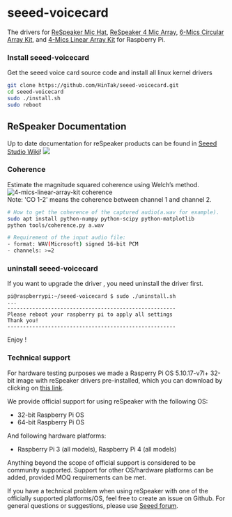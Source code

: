 # seeed-voicecard

The drivers for [ReSpeaker Mic Hat](https://www.seeedstudio.com/ReSpeaker-2-Mics-Pi-HAT-p-2874.html), [ReSpeaker 4 Mic Array](https://www.seeedstudio.com/ReSpeaker-4-Mic-Array-for-Raspberry-Pi-p-2941.html), [6-Mics Circular Array Kit](), and [4-Mics Linear Array Kit]() for Raspberry Pi.

### Install seeed-voicecard
Get the seeed voice card source code and install all linux kernel drivers
```bash
git clone https://github.com/HinTak/seeed-voicecard.git
cd seeed-voicecard
sudo ./install.sh
sudo reboot
```
## ReSpeaker Documentation

Up to date documentation for reSpeaker products can be found in [Seeed Studio Wiki](https://wiki.seeedstudio.com/ReSpeaker/)!
![](https://files.seeedstudio.com/wiki/ReSpeakerProductGuide/img/Raspberry_Pi_Mic_Array_Solutions.png)


### Coherence

Estimate the magnitude squared coherence using Welch’s method.
![4-mics-linear-array-kit coherence](https://user-images.githubusercontent.com/3901856/37277486-beb1dd96-261f-11e8-898b-84405bfc7cea.png)  
Note: 'CO 1-2' means the coherence between channel 1 and channel 2.

```bash
# How to get the coherence of the captured audio(a.wav for example).
sudo apt install python-numpy python-scipy python-matplotlib
python tools/coherence.py a.wav

# Requirement of the input audio file:
- format: WAV(Microsoft) signed 16-bit PCM
- channels: >=2
```

### uninstall seeed-voicecard
If you want to upgrade the driver , you need uninstall the driver first.

```
pi@raspberrypi:~/seeed-voicecard $ sudo ./uninstall.sh 
...
------------------------------------------------------
Please reboot your raspberry pi to apply all settings
Thank you!
------------------------------------------------------
```

Enjoy !

### Technical support

For hardware testing purposes we made a Rasperry Pi OS 5.10.17-v7l+ 32-bit image with reSpeaker drivers pre-installed, which you can download by clicking on [this link](https://files.seeedstudio.com/linux/Raspberry%20Pi%204%20reSpeaker/2021-05-07-raspios-buster-armhf-lite-respeaker.img.xz).

We provide official support for using reSpeaker with the following OS:
- 32-bit Raspberry Pi OS
- 64-bit Raspberry Pi OS

And following hardware platforms:
- Raspberry Pi 3 (all models), Raspberry Pi 4 (all models)

Anything beyond the scope of official support is considered to be community supported. Support for other OS/hardware platforms can be added, provided MOQ requirements can be met. 

If you have a technical problem when using reSpeaker with one of the officially supported platforms/OS, feel free to create an issue on Github. For general questions or suggestions, please use [Seeed forum](https://forum.seeedstudio.com/c/products/respeaker/15). 


